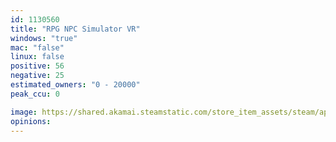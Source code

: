 ```yaml
---
id: 1130560
title: "RPG NPC Simulator VR"
windows: "true"
mac: "false"
linux: false
positive: 56
negative: 25
estimated_owners: "0 - 20000"
peak_ccu: 0

image: https://shared.akamai.steamstatic.com/store_item_assets/steam/apps/1130560/header.jpg?t=1720892834
opinions:
---
```

